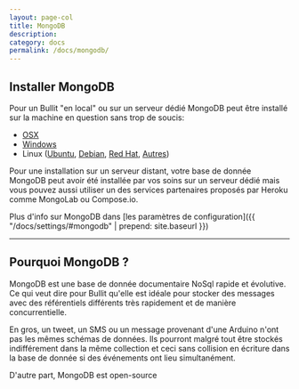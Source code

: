 ```yaml
---
layout: page-col
title: MongoDB
description: 
category: docs
permalink: /docs/mongodb/
---
```


## Installer MongoDB

Pour un Bullit "en local" ou sur un serveur dédié MongoDB peut être installé sur la machine en question sans trop de soucis:

- [OSX](http://docs.mongodb.org/manual/tutorial/install-mongodb-on-os-x/)
- [Windows](http://docs.mongodb.org/manual/tutorial/install-mongodb-on-windows/)
- Linux ([Ubuntu](http://docs.mongodb.org/manual/tutorial/install-mongodb-on-ubuntu/), [Debian](http://docs.mongodb.org/manual/tutorial/install-mongodb-on-debian/), [Red Hat](http://docs.mongodb.org/manual/tutorial/install-mongodb-on-red-hat-centos-or-fedora-linux/), [Autres](http://docs.mongodb.org/manual/tutorial/install-mongodb-on-linux/))

Pour une installation sur un serveur distant, votre base de donnée MongoDB peut avoir été installée par vos soins sur un serveur dédié mais vous pouvez aussi utiliser un des services partenaires proposés par Heroku comme MongoLab ou Compose.io.

Plus d'info sur MongoDB dans [les paramètres de configuration]({{ "/docs/settings/#mongodb" | prepend: site.baseurl }})

---

## Pourquoi MongoDB ?

MongoDB est une base de donnée documentaire NoSql rapide et évolutive. Ce qui veut dire pour Bullit qu'elle est idéale pour stocker des messages avec des référentiels différents très rapidement et de manière concurrentielle.

En gros, un tweet, un SMS ou un message provenant d'une Arduino n'ont pas les mêmes schémas de données. Ils pourront malgré tout être stockés indifférement dans la même collection et ceci sans collision en écriture dans la base de donnée si des événements ont lieu simultanément.

D'autre part, MongoDB est open-source